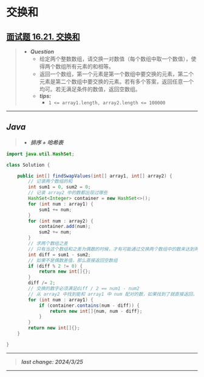 # 交换和

## [面试题 16.21. 交换和](https://leetcode.cn/problems/sum-swap-lcci/)

> - ***Question***
>   - 给定两个整数数组，请交换一对数值（每个数组中取一个数值），使得两个数组所有元素的和相等。
>   - 返回一个数组，第一个元素是第一个数组中要交换的元素，第二个元素是第二个数组中要交换的元素。若有多个答案，返回任意一个均可。若无满足条件的数值，返回空数组。
>   - ***tips:***
>     - `1 <= array1.length, array2.length <= 100000`

---

## *Java*

> - ***排序 + 哈希表***

```java
import java.util.HashSet;

class Solution {

    public int[] findSwapValues(int[] array1, int[] array2) {
        // 记录两个数组的和
        int sum1 = 0, sum2 = 0;
        // 记录 array2 中的数都出现过哪些
        HashSet<Integer> container = new HashSet<>();
        for (int num : array1) {
            sum1 += num;
        }
        for (int num : array2) {
            container.add(num);
            sum2 += num;
        }
        // 求两个数组之差
        // 只有当这个数组和之差为偶数的时候，才有可能通过交换两个数组中的数来达到两个数组和相等的情况，
        int diff = sum1 - sum2;
        // 如果不是偶数差值，那么直接返回空数组
        if (diff % 2 != 0) {
            return new int[]{};
        }
        diff /= 2;
        // 交换的数字必须满足diff / 2 == num1 - num2
        // 从 array2 中找到能和 array1 中 num 配对的数，如果找到了就直接返回，没找到就返回空数组。
        for (int num : array1) {
            if (container.contains(num - diff)) {
                return new int[]{num, num - diff};
            }
        }
        return new int[]{};
    }

}
```

---

> ***last change: 2024/3/25***

---
